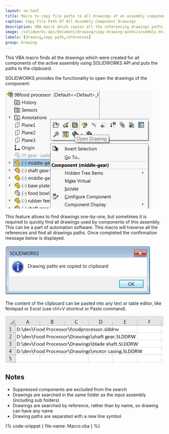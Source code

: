 ```yaml
---
layout: sw-tool
title: Macro to copy file paths to all drawings of an assembly components using SOLIDWORKS API
caption: Copy File Path Of All Assembly Component Drawings
description: VBA macro which copies all the referencing drawings paths of the components of the active assembly using SOLIDWORKS API
image: /solidworks-api/document/drawing/copy-drawing-paths/assembly-drawings.png
labels: [drawing,copy path,references]
group: Drawing
---
```

This VBA macro finds all the drawings which were created for all components of the active assembly using SOLIDWORKS API and puts the paths to the clipboard.

SOLIDWORKS provides the functionality to open the drawings of the component:

![Open drawing feature in SOLIDWORKS](open-component-drawing.png)

This feature allows to find drawings one-by-one, but sometimes it is required to quickly find all drawings used by components of this assembly. This can be a part of automation software. This macro will traverse all the references and find all drawings paths. Once completed the confirmation message below is displayed.

![Confirmation of completion of drawings extraction operation](drawing-paths-copied-confirmation.png)

The content of the clipboard can be pasted into any text or table editor, like Notepad or Excel (use ctrl+V shortcut or Paste command).

![Drawing paths copied to Excel](drawing-paths-excel.png)

## Notes

* Suppressed components are excluded from the search
* Drawings are searched in the same folder as the input assembly (including sub folders)
* Drawings are searched by reference, rather than by name, so drawing can have any name
* Drawing paths are separated with a new line symbol

{% code-snippet { file-name: Macro.vba } %}
